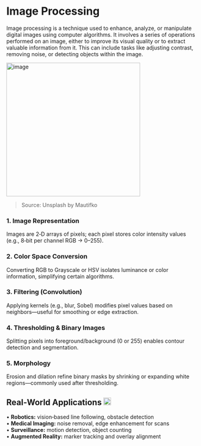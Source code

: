 # Image Processing
Image processing is a technique used to enhance, analyze, or manipulate digital images using computer algorithms. It involves a series of operations performed on an image, either to improve its visual quality or to extract valuable information from it. This can include tasks like adjusting contrast, removing noise, or detecting objects within the image. 

<img width="350" height="350" alt="image" src="https://github.com/user-attachments/assets/b15d583b-9147-4d0d-92bb-9f31ff17ae3a" />

> Source: Unsplash by Mautifko

### 1. **Image Representation** 
Images are 2‑D arrays of pixels; each pixel stores color intensity values (e.g., 8‑bit per channel RGB → 0–255).

### 2. **Color Space Conversion** 
Converting RGB to Grayscale or HSV isolates luminance or color information, simplifying certain algorithms.

### 3. **Filtering (Convolution)** 
Applying kernels (e.g., blur, Sobel) modifies pixel values based on neighbors—useful for smoothing or edge extraction.

### 4. **Thresholding & Binary Images** 
Splitting pixels into foreground/background (0 or 255) enables contour detection and segmentation.

### 5. **Morphology** 
Erosion and dilation refine binary masks by shrinking or expanding white regions—commonly used after thresholding.

## Real‑World Applications <img width="20" height="20" alt="image" src="https://github.com/user-attachments/assets/1c5b887a-d562-41a3-a6e5-137a3a3c3da4" />

• **Robotics:** vision‑based line following, obstacle detection <br>
• **Medical Imaging:** noise removal, edge enhancement for scans <br>
• **Surveillance:** motion detection, object counting <br>
• **Augmented Reality:** marker tracking and overlay alignment
